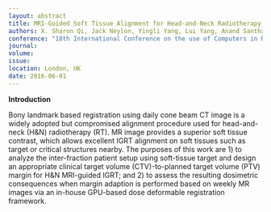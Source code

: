 ```yaml
---
layout: abstract
title: MRI-Guided Soft Tissue Alignment for Head-and-Neck Radiotherapy and Margin Adaption Assessed by a GPU-Based Dose Deformable Regsitration Framework
authors: X. Sharon Qi, Jack Neylon, Yingli Yang, Lui Yang, Anand Santhanam, Allen Chen, and Daniel A. Low
conference: "18th International Conference on the use of Computers in Radiation Therapy"
journal: 
volume: 
issue: 
location: London, UK
date: 2016-06-01
---
```

**Introduction**

Bony landmark based registration using daily cone beam CT image is a widely adopted but compromised alignment procedure used for head-and-neck (H&N) radiotherapy (RT). MR image provides a superior soft tissue contrast, which allows excellent IGRT alignment on soft tissues such as target or critical structures nearby.  The purposes of this work are 1) to analyze the inter-fraction patient setup using soft-tissue target and design an appropriate clinical target volume (CTV)-to-planned target volume (PTV) margin for H&N MRI-guided IGRT; and 2) to assess the resulting dosimetric consequences when margin adaption is performed based on weekly MR images via an in-house GPU-based dose deformable registration framework.

